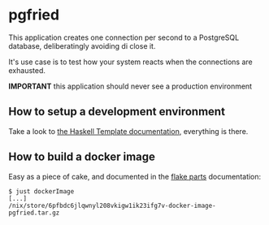 # pgfried

This application creates one connection per second to a PostgreSQL database,
deliberatingly avoiding di close it.

It's use case is to test how your system reacts when the connections are
exhausted.

**IMPORTANT** this application should never see a production environment

## How to setup a development environment

Take a look to [the Haskell Template
documentation](https://srid.ca/haskell-template/start), everything is there.

## How to build a docker image

Easy as a piece of cake, and documented in the [flake
parts](https://community.flake.parts/haskell-flake/docker) documentation:

```
$ just dockerImage
[...]
/nix/store/6pfbdc6jlqwnyl208vkigw1ik23ifg7v-docker-image-pgfried.tar.gz
```
